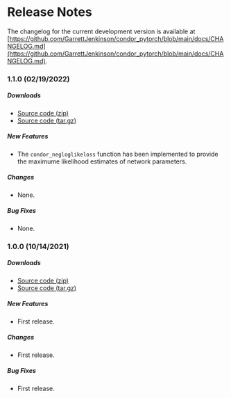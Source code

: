 # Release Notes

The changelog for the current development version is available at
[https://github.com/GarrettJenkinson/condor_pytorch/blob/main/docs/CHANGELOG.md](https://github.com/GarrettJenkinson/condor_pytorch/blob/main/docs/CHANGELOG.md).

### 1.1.0 (02/19/2022)

##### Downloads

- [Source code (zip)](https://github.com/GarrettJenkinson/condor_pytorch/archive/v1.1.0.zip)
- [Source code (tar.gz)](https://github.com/GarrettJenkinson/condor_pytorch/archive/v1.1.0.tar.gz)

##### New Features

- The `condor_negloglikeloss` function has been implemented to provide the maximume likelihood estimates of network parameters.

##### Changes

- None.

##### Bug Fixes

- None.

### 1.0.0 (10/14/2021)

##### Downloads

- [Source code (zip)](https://github.com/GarrettJenkinson/condor_pytorch/archive/v1.0.0.zip)
- [Source code (tar.gz)](https://github.com/GarrettJenkinson/condor_pytorch/archive/v1.0.0.tar.gz)

##### New Features

- First release.

##### Changes

- First release.

##### Bug Fixes

- First release.
